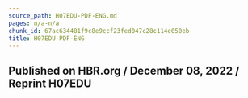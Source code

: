 ```yaml
---
source_path: H07EDU-PDF-ENG.md
pages: n/a-n/a
chunk_id: 67ac634481f9c8e9ccf23fed047c28c114e050eb
title: H07EDU-PDF-ENG
---
```

## Published on HBR.org / December 08, 2022 / Reprint H07EDU
